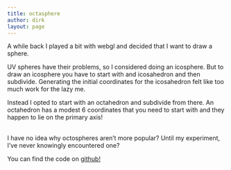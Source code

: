 ```yaml
---
title: octasphere
author: dirk
layout: page
---
```

<div dir="ltr" style="text-align: left;">
  A while back I played a bit with webgl and decided that I want to draw a sphere.
</div>

<div dir="ltr" style="text-align: left;">
</div>

<div dir="ltr" style="text-align: left;">
  <p>
    UV spheres have their problems, so I considered doing an icosphere. But to draw an icosphere you have to start with and icosahedron and then subdivide. Generating the initial coordinates for the icosahedron felt like too much work for the lazy me.
  </p>
  
  <p>
    Instead I opted to start with an octahedron and subdivide from there. An octahedron has a modest 6 coordinates that you need to start with and they happen to lie on the primary axis!
  </p>
  
  <p>
    <br /> I have no idea why octospheres aren&#8217;t more popular? Until my experiment, I&#8217;ve never knowingly encountered one?
  </p>
  
  <p>
    You can find the code on <a href="https://github.com/dirkcuys/octasphere">github!</a>
  </p>
</div>